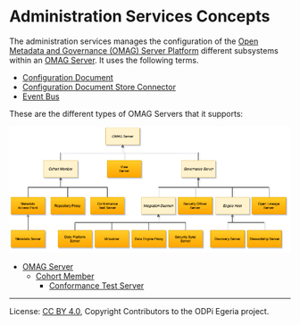 <!-- SPDX-License-Identifier: CC-BY-4.0 -->
<!-- Copyright Contributors to the ODPi Egeria project. -->

# Administration Services Concepts

The administration services manages the configuration of the
[Open Metadata and Governance (OMAG) Server Platform](omag-server-platform.md)
different subsystems within an [OMAG Server](omag-server.md).
It uses the following terms.

* [Configuration Document](configuration-document.md)
* [Configuration Document Store Connector](configuration-document-store-connector.md)
* [Event Bus](event-bus.md)

These are the different types of OMAG Servers that it supports:

![Hierarchy of OMAG Servers](types-of-omag-servers.png)
* [OMAG Server](omag-server.md)
  * [Cohort Member](cohort-member.md)
    * [Conformance Test Server](conformance-test-server.png)


----
License: [CC BY 4.0](https://creativecommons.org/licenses/by/4.0/),
Copyright Contributors to the ODPi Egeria project.